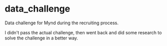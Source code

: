# data_challenge

Data challenge for Mynd during the recruiting process.

I didn't pass the actual challenge, then went back and did some research to solve the challenge in a better way.


